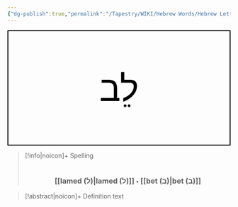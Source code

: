 ```yaml
---
{"dg-publish":true,"permalink":"/Tapestry/WIKI/Hebrew Words/Hebrew Letters/leb/","title":"leb","tags":["hebrew/word","covenants/names"],"dgHomeLink":true,"dgEnableSearch":true}
---
```



<div style="border: 2px solid black; padding: 0px;"> <p style="text-align: center; font-size: 80px; color: black; font-weight: ;">לֵב</p></div>

> [!info|noicon]+ Spelling
> # <h3 style="text-align:center;"> [[lamed (ל)\|lamed (ל)]] <span style="font-size: 0.8em;">•</span> [[bet (ב)\|bet (ב)]] </h3>

> [!abstract|noicon]+ Definition
> text
